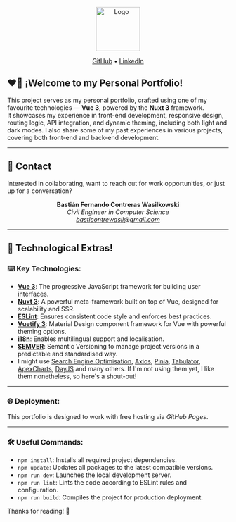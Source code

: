 <p align="center">
  <img height="100" src="PENDING" alt="Logo" />
</p>
<p align="center">
  <a href="https://github.com/BFCW-Was">GitHub</a> •
  <a href="https://www.linkedin.com/in/basti%C3%A1ncontreraswasilkowski/">LinkedIn</a>
</p>

## ❤️‍🔥 ¡Welcome to my Personal Portfolio!
This project serves as my personal portfolio, crafted using one of my favourite technologies — **Vue 3**, powered by the **Nuxt 3** framework.  
It showcases my experience in front-end development, responsive design, routing logic, API integration, and dynamic theming, including both light and dark modes. I also share some of my past experiences in various projects, covering both front-end and back-end development.

-----

## 📨 Contact
Interested in collaborating, want to reach out for work opportunities, or just up for a conversation?

<p align="center">
  <strong>Bastián Fernando Contreras Wasilkowski</strong><br/>
  <em>Civil Engineer in Computer Science</em><br/>
  <em><a href="mailto:basticontrewasil@gmail.com">basticontrewasil@gmail.com</a></em>
</p>

-----

## 🧩 Technological Extras!
### ⌨️ Key Technologies:

- **[Vue 3](https://vuejs.org/)**: The progressive JavaScript framework for building user interfaces.
- **[Nuxt 3](https://nuxt.com/)**: A powerful meta-framework built on top of Vue, designed for scalability and SSR.
- **[ESLint](https://eslint.org/)**: Ensures consistent code style and enforces best practices.
- **[Vuetify 3](https://vuetifyjs.com/)**: Material Design component framework for Vue with powerful theming options.
- **[i18n](https://i18n.nuxtjs.org/)**: Enables multilingual support and localisation.
- **[SEMVER](https://semver.org/lang/es/)**: Semantic Versioning to manage project versions in a predictable and standardised way.
- I might use [Search Engine Optimisation](https://nuxt.com/docs/getting-started/seo-meta), [Axios](https://axios-http.com/docs/example), [Pinia](https://pinia.vuejs.org/core-concepts/), [Tabulator](https://tabulator.info/), [ApexCharts](https://apexcharts.com/vue-chart-demos/), [DayJS](https://day.js.org/en/) and many others. If I'm not using them yet, I like them nonetheless, so here's a shout-out!

-----

### 🌐 Deployment:
This portfolio is designed to work with free hosting via *GitHub Pages*.

-----

### 🛠️ Useful Commands:
- `npm install`: Installs all required project dependencies.
- `npm update`: Updates all packages to the latest compatible versions.
- `npm run dev`: Launches the local development server.
- `npm run lint`: Lints the code according to ESLint rules and configuration.
- `npm run build`: Compiles the project for production deployment.

Thanks for reading! 💫